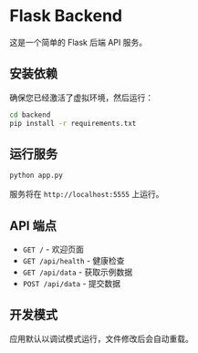 # Flask Backend

这是一个简单的 Flask 后端 API 服务。

## 安装依赖

确保您已经激活了虚拟环境，然后运行：

```bash
cd backend
pip install -r requirements.txt
```

## 运行服务

```bash
python app.py
```

服务将在 `http://localhost:5555` 上运行。

## API 端点

- `GET /` - 欢迎页面
- `GET /api/health` - 健康检查
- `GET /api/data` - 获取示例数据
- `POST /api/data` - 提交数据

## 开发模式

应用默认以调试模式运行，文件修改后会自动重载。
